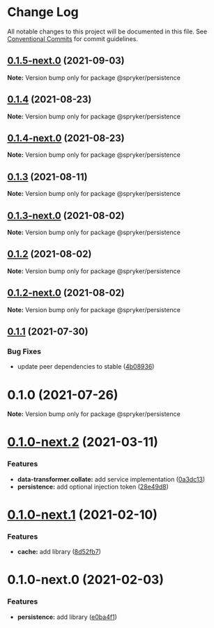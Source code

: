 # Change Log

All notable changes to this project will be documented in this file.
See [Conventional Commits](https://conventionalcommits.org) for commit guidelines.

## [0.1.5-next.0](https://github.com/spryker/ui-components/compare/@spryker/persistence@0.1.4...@spryker/persistence@0.1.5-next.0) (2021-09-03)

**Note:** Version bump only for package @spryker/persistence





## [0.1.4](https://github.com/spryker/ui-components/compare/@spryker/persistence@0.1.4-next.0...@spryker/persistence@0.1.4) (2021-08-23)

**Note:** Version bump only for package @spryker/persistence





## [0.1.4-next.0](https://github.com/spryker/ui-components/compare/@spryker/persistence@0.1.3...@spryker/persistence@0.1.4-next.0) (2021-08-23)

**Note:** Version bump only for package @spryker/persistence





## [0.1.3](https://github.com/spryker/ui-components/compare/@spryker/persistence@0.1.3-next.0...@spryker/persistence@0.1.3) (2021-08-11)

**Note:** Version bump only for package @spryker/persistence





## [0.1.3-next.0](https://github.com/spryker/ui-components/compare/@spryker/persistence@0.1.2...@spryker/persistence@0.1.3-next.0) (2021-08-02)

**Note:** Version bump only for package @spryker/persistence





## [0.1.2](https://github.com/spryker/ui-components/compare/@spryker/persistence@0.1.2-next.0...@spryker/persistence@0.1.2) (2021-08-02)

**Note:** Version bump only for package @spryker/persistence





## [0.1.2-next.0](https://github.com/spryker/ui-components/compare/@spryker/persistence@0.1.1...@spryker/persistence@0.1.2-next.0) (2021-08-02)

**Note:** Version bump only for package @spryker/persistence





## [0.1.1](https://github.com/spryker/ui-components/compare/@spryker/persistence@0.1.0...@spryker/persistence@0.1.1) (2021-07-30)


### Bug Fixes

* update peer dependencies to stable ([4b08936](https://github.com/spryker/ui-components/commit/4b0893691360cf4bd66935aed24873266c98c4e4))





# 0.1.0 (2021-07-26)

**Note:** Version bump only for package @spryker/persistence





# [0.1.0-next.2](https://github.com/spryker/ui-components/compare/@spryker/persistence@0.1.0-next.1...@spryker/persistence@0.1.0-next.2) (2021-03-11)


### Features

* **data-transformer.collate:** add service implementation ([0a3dc13](https://github.com/spryker/ui-components/commit/0a3dc13739c712c149645635d72154a64eb2f7ec))
* **persistence:** add optional injection token ([28e49d8](https://github.com/spryker/ui-components/commit/28e49d85ac9722021036ad0afa55488f2d8541d0))





# [0.1.0-next.1](https://github.com/spryker/ui-components/compare/@spryker/persistence@0.1.0-next.0...@spryker/persistence@0.1.0-next.1) (2021-02-10)


### Features

* **cache:** add library ([8d52fb7](https://github.com/spryker/ui-components/commit/8d52fb76b6db142b56d3b3c1f601f75f02aeda33))





# 0.1.0-next.0 (2021-02-03)


### Features

* **persistence:** add library ([e0ba4f1](https://github.com/spryker/ui-components/commit/e0ba4f1de5f7c27d9cc69a98f8388288b66c926c))
